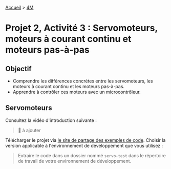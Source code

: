 [Accueil](./index.md) > [4M](./acceuil4M.md#projet-2--circuits-électroniques-et-programmation)

# Projet 2, Activité 3 : Servomoteurs, moteurs à courant continu et moteurs pas-à-pas

## Objectif

* Comprendre les différences concrètes entre les servomoteurs, les moteurs à courant continu et les moteurs pas-à-pas.
* Apprendre à contrôler ces moteurs avec un microcontrôleur.

## Servomoteurs

Consultez la vidéo d'introduction suivante :

> 🚧 à ajouter

Télécharger le projet via [le site de partage des exemples de code](https://physcrowley.github.io/TER-Arduino/#test-de-servomoteurs). Choisir la version applicable à l'environnement de développement que vous utilisez :

> Extraire le code dans un dossier nommé `servo-test` dans le répertoire de travail de votre environnement de développement.